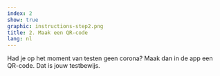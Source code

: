 ```yaml
---
index: 2
show: true
graphic: instructions-step2.png
title: 2. Maak een QR-code
lang: nl
---
```

Had je op het moment van testen geen corona? Maak dan in de app een QR-code. Dat is jouw testbewijs.
